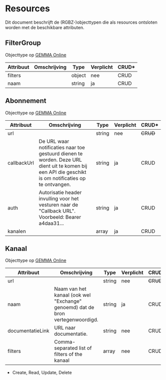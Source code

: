 # Resources

Dit document beschrijft de (RGBZ-)objecttypen die als resources ontsloten
worden met de beschikbare attributen.


## FilterGroup

Objecttype op [GEMMA Online](https://www.gemmaonline.nl/index.php/Rgbz_1.0/doc/objecttype/filtergroup)

| Attribuut | Omschrijving | Type | Verplicht | CRUD* |
| --- | --- | --- | --- | --- |
| filters |  | object | nee | C​R​U​D |
| naam |  | string | ja | C​R​U​D |

## Abonnement

Objecttype op [GEMMA Online](https://www.gemmaonline.nl/index.php/Rgbz_1.0/doc/objecttype/abonnement)

| Attribuut | Omschrijving | Type | Verplicht | CRUD* |
| --- | --- | --- | --- | --- |
| url |  | string | nee | ~~C~~​R​~~U~~​~~D~~ |
| callbackUrl | De URL waar notificaties naar toe gestuurd dienen te worden. Deze URL dient uit te komen bij een API die geschikt is om notificaties op te ontvangen. | string | ja | C​R​U​D |
| auth | Autorisatie header invulling voor het vesturen naar de &quot;Callback URL&quot;. Voorbeeld: Bearer a4daa31... | string | ja | C​R​U​D |
| kanalen |  | array | ja | C​R​U​D |

## Kanaal

Objecttype op [GEMMA Online](https://www.gemmaonline.nl/index.php/Rgbz_1.0/doc/objecttype/kanaal)

| Attribuut | Omschrijving | Type | Verplicht | CRUD* |
| --- | --- | --- | --- | --- |
| url |  | string | nee | ~~C~~​R​~~U~~​~~D~~ |
| naam | Naam van het kanaal (ook wel &quot;Exchange&quot; genoemd) dat de bron vertegenwoordigd. | string | ja | C​R​U​D |
| documentatieLink | URL naar documentatie. | string | nee | C​R​U​D |
| filters | Comma-separated list of filters of the kanaal | array | nee | C​R​U​D |


* Create, Read, Update, Delete
